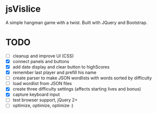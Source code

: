 # jsVislice
A simple hangman game with a twist. Built with JQuery and Bootstrap.
# TODO
* [ ] cleanup and improve UI (CSS)
* [x] connect panels and buttons
* [x] add date display and clear button to highScores 
* [x] remember last player and prefill his name
* [ ] create parser to make JSON wordlists with words sorted by difficulty
* [ ] load wordlist from JSON files
* [x] create three difficulty settings (affects starting lives and bonus)
* [x] capture keyboard input
* [ ] test browser support, jQuery 2+
* [ ] optimize, optimize, optimize :)
